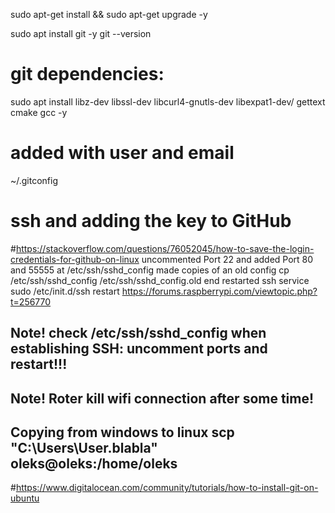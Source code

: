 

sudo apt-get install &&  sudo apt-get upgrade -y

sudo apt install git -y
git --version

# git dependencies:
sudo apt install libz-dev libssl-dev libcurl4-gnutls-dev libexpat1-dev/
 gettext cmake gcc -y
# added with user and email 
~/.gitconfig

# ssh and adding the key to GitHub
#https://stackoverflow.com/questions/76052045/how-to-save-the-login-credentials-for-github-on-linux
uncommented Port 22 and added Port 80 and 55555 at /etc/ssh/sshd_config 
made copies of an old config cp /etc/ssh/sshd_config /etc/ssh/sshd_config.old
end restarted ssh service sudo /etc/init.d/ssh restart
https://forums.raspberrypi.com/viewtopic.php?t=256770

## Note! check /etc/ssh/sshd_config when establishing SSH: uncomment ports and restart!!!
## Note! Roter kill wifi connection after some time!

## Copying from windows to linux scp "C:\Users\User\.blabla" oleks@oleks:/home/oleks


#https://www.digitalocean.com/community/tutorials/how-to-install-git-on-ubuntu

